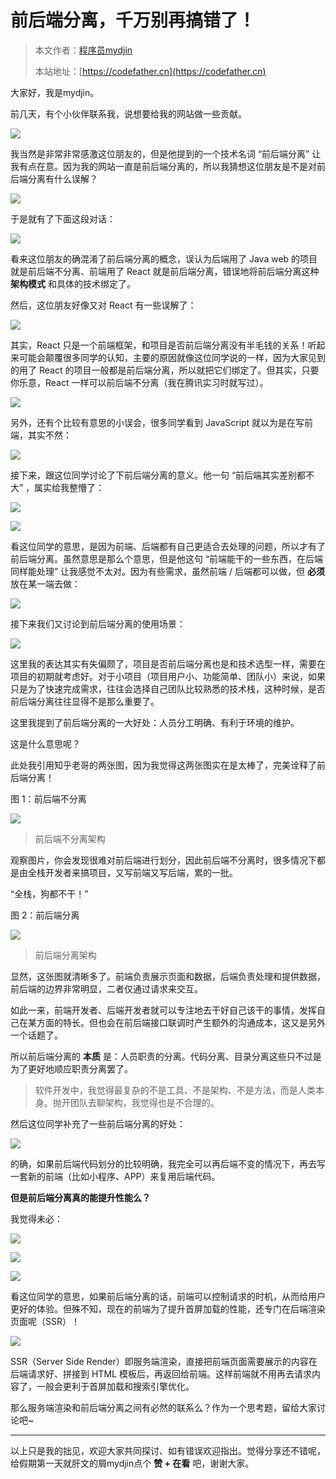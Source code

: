 # 前后端分离，千万别再搞错了！

> 本文作者：[程序员mydjin](https://yuyuanweb.feishu.cn/wiki/Abldw5WkjidySxkKxU2cQdAtnah)
>
> 本站地址：[https://codefather.cn](https://codefather.cn)

大家好，我是mydjin。

前几天，有个小伙伴联系我，说想要给我的网站做一些贡献。

![](https://mmbiz.qpic.cn/mmbiz_png/mngWTkJEOYInFtUUFkllmcLCeYkOzptSPWtQmFFlsGGdKQW5k3kSuqCxb4DMdPibxEHL3vF6RuLpXWECgC7XzLg/640?wx_fmt=png&wxfrom=5&wx_lazy=1&wx_co=1)

我当然是非常非常感激这位朋友的，但是他提到的一个技术名词 “前后端分离” 让我有点在意。因为我的网站一直是前后端分离的，所以我猜想这位朋友是不是对前后端分离有什么误解？

![](https://pic.yupi.icu/5563/202311080856844.png)

于是就有了下面这段对话：

![](https://pic.yupi.icu/5563/202311080856190.png)

看来这位朋友的确混淆了前后端分离的概念，误认为后端用了 Java web 的项目就是前后端不分离、前端用了 React 就是前后端分离，错误地将前后端分离这种 **架构模式** 和具体的技术绑定了。

然后，这位朋友好像又对 React 有一些误解了：

![](https://pic.yupi.icu/5563/202311080856052.png)

其实，React 只是一个前端框架，和项目是否前后端分离没有半毛钱的关系！听起来可能会颠覆很多同学的认知，主要的原因就像这位同学说的一样，因为大家见到的用了 React 的项目一般都是前后端分离，所以就把它们绑定了。但其实，只要你乐意，React 一样可以前后端不分离（我在腾讯实习时就写过）。

![](https://pic.yupi.icu/5563/202311080856183.png)

另外，还有个比较有意思的小误会，很多同学看到 JavaScript 就以为是在写前端，其实不然：

![](https://pic.yupi.icu/5563/202311080856196.png)

接下来，跟这位同学讨论了下前后端分离的意义。他一句 “前后端其实差别都不大” ，属实给我整懵了：

![](https://pic.yupi.icu/5563/202311080856619.png)

![](https://pic.yupi.icu/5563/202311080857733.png)

看这位同学的意思，是因为前端、后端都有自己更适合去处理的问题，所以才有了前后端分离。虽然意思是那么个意思，但是他这句 “前端能干的一些东西，在后端同样能处理” 让我感觉不太对。因为有些需求，虽然前端 / 后端都可以做，但 **必须** 放在某一端去做：

![](https://pic.yupi.icu/5563/202311080857083.png)

接下来我们又讨论到前后端分离的使用场景：

![](https://pic.yupi.icu/5563/202311080857996.png)

这里我的表达其实有失偏颇了，项目是否前后端分离也是和技术选型一样，需要在项目的初期就考虑好。对于小项目（项目用户小、功能简单、团队小）来说，如果只是为了快速完成需求，往往会选择自己团队比较熟悉的技术栈，这种时候，是否前后端分离往往显得不是那么重要了。

这里我提到了前后端分离的一大好处：人员分工明确、有利于环境的维护。

这是什么意思呢？

此处我引用知乎老哥的两张图，因为我觉得这两张图实在是太棒了，完美诠释了前后端分离！

图 1：前后端不分离

![](https://pic.yupi.icu/5563/202311080857341.jpeg)

> 前后端不分离架构

观察图片，你会发现很难对前后端进行划分，因此前后端不分离时，很多情况下都是由全栈开发者来搞项目，又写前端又写后端，累的一批。

“全栈，狗都不干！”

图 2：前后端分离

![](https://pic.yupi.icu/5563/202311080857944.jpeg)

> 前后端分离架构

显然，这张图就清晰多了。前端负责展示页面和数据，后端负责处理和提供数据，前后端的边界非常明显，二者仅通过请求来交互。

如此一来，前端开发者、后端开发者就可以专注地去干好自己该干的事情，发挥自己在某方面的特长。但也会在前后端接口联调时产生额外的沟通成本，这又是另外一个话题了。

所以前后端分离的 **本质** 是：人员职责的分离。代码分离、目录分离这些只不过是为了更好地顺应职责分离罢了。

> 软件开发中，我觉得最复杂的不是工具、不是架构、不是方法，而是人类本身。抛开团队去聊架构，我觉得也是不合理的。

然后这位同学补充了一些前后端分离的好处：

![](https://pic.yupi.icu/5563/202311080857144.png)

的确，如果前后端代码划分的比较明确，我完全可以再后端不变的情况下，再去写一套新的前端（比如小程序、APP）来复用后端代码。

**但是前后端分离真的能提升性能么？**

我觉得未必：

![](https://pic.yupi.icu/5563/202311080857786.png)

![](https://pic.yupi.icu/5563/202311080857396.png)

![](https://pic.yupi.icu/5563/202311080857841.png)

看这位同学的意思，如果前后端分离的话，前端可以控制请求的时机，从而给用户更好的体验。但殊不知，现在的前端为了提升首屏加载的性能，还专门在后端渲染页面呢（SSR）！

![](https://pic.yupi.icu/5563/202311080857838.png)

SSR（Server Side Render）即服务端渲染，直接把前端页面需要展示的内容在后端请求好、拼接到 HTML 模板后，再返回给前端。这样前端就不用再去请求内容了，一般会更利于首屏加载和搜索引擎优化。

那么服务端渲染和前后端分离之间有必然的联系么？作为一个思考题，留给大家讨论吧~



------


以上只是我的拙见，欢迎大家共同探讨、如有错误欢迎指出。觉得分享还不错呢，给假期第一天就肝文的屑mydjin点个 **赞 + 在看** 吧，谢谢大家。